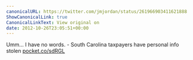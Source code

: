 ```yaml
---
canonicalURL: https://twitter.com/jmjordan/status/261966903411621888
ShowCanonicalLink: true
CanonicalLinkText: View original on
date: 2012-10-26T23:05:51+00:00
---
```

Umm... I have no words. - South Carolina taxpayers have personal info stolen [pocket.co/sdRGL](http://pocket.co/sdRGL)